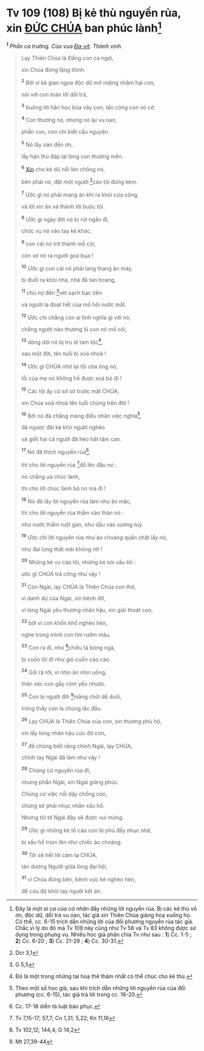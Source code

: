 # Tv 109 (108) Bị kẻ thù nguyền rủa, xin [ĐỨC CHÚA]() ban phúc lành[^1-231f726f-130a-48b7-94ba-04ab0de55443]
<sup><b>1</b></sup> *Phần ca trưởng. Của vua [Đa-vít](). Thánh vịnh.*

> Lạy Thiên Chúa là Đấng con ca ngợi,
>
> xin Chúa đừng lặng thinh.
>
> <sup><b>2</b></sup> Bởi vì kẻ gian ngoa độc dữ mở miệng nhằm hại con,
>
> nói với con toàn lời dối trá,
>
> <sup><b>3</b></sup> buông lời hằn học bủa vây con, tấn công con vô cớ.
>
> <sup><b>4</b></sup> Con thương nó, nhưng nó lại vu oan,
>
> phần con, con chỉ biết cầu nguyện.
>
> <sup><b>5</b></sup> Nó lấy oán đền ơn,
>
> lấy hận thù đáp lại lòng con thương mến.
>
> <sup><b>6</b></sup> [Xin]() cho kẻ dữ nổi lên chống nó,
>
> bên phải nó, đặt một người [^1@-231f726f-130a-48b7-94ba-04ab0de55443]cáo tội đứng kèm.
>
> <sup><b>7</b></sup> Ước gì nó phải mang án khi ra khỏi cửa công,
>
> và lời xin ân xá thành lời buộc tội.
>
> <sup><b>8</b></sup> Ước gì ngày đời nó bị rút ngắn đi,
>
> chức vụ nó vào tay kẻ khác,
>
> <sup><b>9</b></sup> con cái nó trở thành mồ côi,
>
> còn vợ nó ra người goá bụa !
>
> <sup><b>10</b></sup> Ước gì con cái nó phải lang thang ăn mày,
>
> bị đuổi ra khỏi nhà, nhà đã tan hoang,
>
> <sup><b>11</b></sup> chủ nợ đến [^2@-231f726f-130a-48b7-94ba-04ab0de55443]vét sạch bạc tiền
>
> và người lạ đoạt hết của mồ hôi nước mắt.
>
> <sup><b>12</b></sup> Ước chi chẳng còn ai tình nghĩa gì với nó,
>
> chẳng người nào thương lũ con nó mồ côi,
>
> <sup><b>13</b></sup> dòng dõi nó bị tru di tam tộc[^2-231f726f-130a-48b7-94ba-04ab0de55443],
>
> sau một đời, tên tuổi bị xoá nhoà !
>
> <sup><b>14</b></sup> Ước gì CHÚA nhớ lại tội cha ông nó,
>
> lỗi của mẹ nó không hề được xoá bỏ đi !
>
> <sup><b>15</b></sup> Các tội ấy cứ sờ sờ trước mặt CHÚA,
>
> xin Chúa xoá nhoà tên tuổi chúng trên đời !
>
> <sup><b>16</b></sup> Bởi nó đã chẳng màng điều nhân việc nghĩa[^3-231f726f-130a-48b7-94ba-04ab0de55443],
>
> đã ngược đãi kẻ khó người nghèo
>
> và giết hại cả người đã héo hắt tâm can.
>
> <sup><b>17</b></sup> Nó đã thích nguyền rủa[^4-231f726f-130a-48b7-94ba-04ab0de55443],
>
> thì cho lời nguyền rủa [^3@-231f726f-130a-48b7-94ba-04ab0de55443]đổ lên đầu nó ;
>
> nó chẳng ưa chúc lành,
>
> thì cho lời chúc lành bỏ nó mà đi !
>
> <sup><b>18</b></sup> Nó đã lấy lời nguyền rủa làm như áo mặc,
>
> thì cho lời nguyền rủa thấm vào thân nó :
>
> như nước thấm ruột gan, như dầu vào xương tuỷ.
>
> <sup><b>19</b></sup> Ước chi lời nguyền rủa như áo choàng quấn chặt lấy nó,
>
> như đai lưng thắt mãi không rời !
>
> <sup><b>20</b></sup> Những kẻ vu cáo tôi, những kẻ nói xấu tôi :
>
> ước gì CHÚA trả công như vậy !
>
> <sup><b>21</b></sup> Còn Ngài, lạy CHÚA là Thiên Chúa con thờ,
>
> vì danh dự của Ngài, xin bênh đỡ,
>
> vì lòng Ngài yêu thương nhân hậu, xin giải thoát con,
>
> <sup><b>22</b></sup> bởi vì con khốn khổ nghèo hèn,
>
> nghe trong mình con tim rướm máu.
>
> <sup><b>23</b></sup> Con ra đi, như [^4@-231f726f-130a-48b7-94ba-04ab0de55443]chiều tà bóng ngả,
>
> bị cuốn lôi đi như gió cuốn cào cào.
>
> <sup><b>24</b></sup> Gối rã rời, vì nhịn ăn nhịn uống,
>
> thân xác con gầy còm yếu nhược.
>
> <sup><b>25</b></sup> Con bị người đời [^5@-231f726f-130a-48b7-94ba-04ab0de55443]mắng chửi dể duôi,
>
> trông thấy con là chúng lắc đầu.
>
> <sup><b>26</b></sup> Lạy CHÚA là Thiên Chúa của con, xin thương phù hộ,
>
> xin lấy lòng nhân hậu cứu độ con,
>
> <sup><b>27</b></sup> để chúng biết rằng chính Ngài, lạy CHÚA,
>
> chính tay Ngài đã làm như vậy !
>
> <sup><b>28</b></sup> Chúng cứ nguyền rủa đi,
>
> nhưng phần Ngài, xin Ngài giáng phúc.
>
> Chúng cứ việc nổi dậy chống con,
>
> chúng sẽ phải nhục nhằn xấu hổ.
>
> Nhưng tôi tớ Ngài đây sẽ được vui mừng.
>
> <sup><b>29</b></sup> Ước gì những kẻ tố cáo con bị phủ đầy nhục nhã,
>
> bị xấu hổ trùm lên như chiếc áo choàng.
>
> <sup><b>30</b></sup> Tôi sẽ hết lời cảm tạ CHÚA,
>
> tán dương Người giữa lòng đại hội,
>
> <sup><b>31</b></sup> vì Chúa đứng bên, bênh vực kẻ nghèo hèn,
>
> để cứu độ khỏi tay người kết án.

[^1-231f726f-130a-48b7-94ba-04ab0de55443]: Đây là *một ai ca của cá nhân* đầy những lời nguyền rủa. Bị các kẻ thù vô ơn, độc dữ, dối trá vu oan, tác giả xin Thiên Chúa giáng hoạ xuống họ. Có thể, cc. 6-15 trích dẫn những lời của đối phương nguyền rủa tác giả. Chắc vì lý do đó mà Tv 109 này cũng như Tv 58 và Tv 83 không được sử dụng trong phụng vụ. Nhiều học giả phân chia Tv như sau : **1**) Cc. 1-5 ; **2**) Cc. 6-20 ; **3**) Cc. 21-29 ; **4**) Cc. 30-31.
[^2-231f726f-130a-48b7-94ba-04ab0de55443]: Đó là một trong những tai hoạ thê thảm nhất có thể chúc cho kẻ thù.
[^3-231f726f-130a-48b7-94ba-04ab0de55443]: Theo một số học giả, sau khi trích dẫn những lời nguyền rủa của đối phương (cc. 6-15), tác giả trả lời trong cc. 16-20.
[^4-231f726f-130a-48b7-94ba-04ab0de55443]: Cc. 17-18 diễn tả luật báo phục.
[^1@-231f726f-130a-48b7-94ba-04ab0de55443]: Dcr 3,1
[^2@-231f726f-130a-48b7-94ba-04ab0de55443]: G 5,5
[^3@-231f726f-130a-48b7-94ba-04ab0de55443]: Tv 7,15-17; 57,7; Cn 1,31; 5,22; Kn 11,16
[^4@-231f726f-130a-48b7-94ba-04ab0de55443]: Tv 102,12; 144,4; G 14,2
[^5@-231f726f-130a-48b7-94ba-04ab0de55443]: Mt 27,39-44